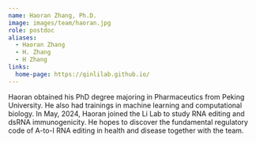 ```yaml
---
name: Haoran Zhang, Ph.D.
image: images/team/haoran.jpg
role: postdoc
aliases:
  - Haoran Zhang
  - H. Zhang
  - H Zhang
links:
  home-page: https://qinlilab.github.io/
---
```


Haoran obtained his PhD degree  majoring in Pharmaceutics from Peking University. He also had trainings in machine learning and computational biology. In May, 2024, Haoran joined the Li Lab to study RNA editing and dsRNA immunogenicity. He hopes to discover the fundamental regulatory code of A-to-I RNA editing in health and disease together with the team.
